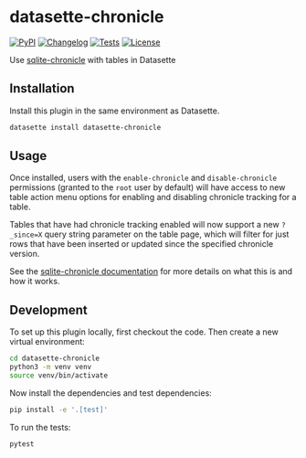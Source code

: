 # datasette-chronicle

[![PyPI](https://img.shields.io/pypi/v/datasette-chronicle.svg)](https://pypi.org/project/datasette-chronicle/)
[![Changelog](https://img.shields.io/github/v/release/simonw/datasette-chronicle?include_prereleases&label=changelog)](https://github.com/simonw/datasette-chronicle/releases)
[![Tests](https://github.com/simonw/datasette-chronicle/workflows/Test/badge.svg)](https://github.com/simonw/datasette-chronicle/actions?query=workflow%3ATest)
[![License](https://img.shields.io/badge/license-Apache%202.0-blue.svg)](https://github.com/simonw/datasette-chronicle/blob/main/LICENSE)

Use [sqlite-chronicle](https://github.com/simonw/sqlite-chronicle) with tables in Datasette

## Installation

Install this plugin in the same environment as Datasette.
```bash
datasette install datasette-chronicle
```
## Usage

Once installed, users with the `enable-chronicle` and `disable-chronicle` permissions (granted to the `root` user by default) will have access to new table action menu options for enabling and disabling chronicle tracking for a table.

Tables that have had chronicle tracking enabled will now support a new `?_since=X` query string parameter on the table page, which will filter for just rows that have been inserted or updated since the specified chronicle version.

See the [sqlite-chronicle documentation](https://github.com/simonw/sqlite-chronicle/blob/main/README.md) for more details on what this is and how it works.

## Development

To set up this plugin locally, first checkout the code. Then create a new virtual environment:
```bash
cd datasette-chronicle
python3 -m venv venv
source venv/bin/activate
```
Now install the dependencies and test dependencies:
```bash
pip install -e '.[test]'
```
To run the tests:
```bash
pytest
```
